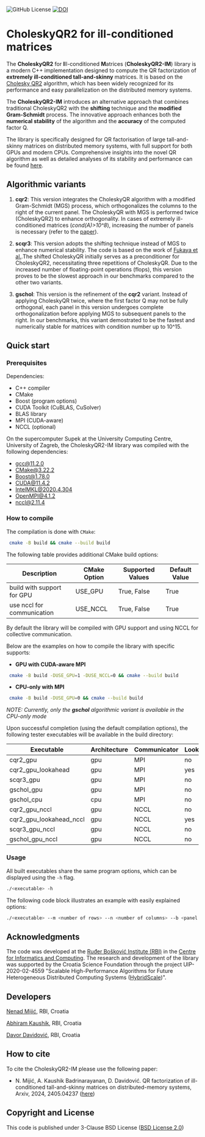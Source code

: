![GitHub License](https://img.shields.io/github/license/HybridScale/CholeskyQR2-IM) [![DOI](https://zenodo.org/badge/DOI/10.5281/zenodo.10888693.svg)](https://doi.org/10.5281/zenodo.10888693)

# CholeskyQR2 for ill-conditioned matrices

The **CholeskyQR2** for **I**ll-conditioned **M**atrices (**CholeskyQR2-IM**) library is a modern C++ implementation designed to compute the QR factorization of **extremely ill-conditioned tall-and-skinny** matrices. It is based on the [Cholesky QR2](https://ieeexplore.ieee.org/document/7016731) algorithm, which has been widely recognized for its performance and easy parallelization on the distributed memory systems.

The **CholeskyQR2-IM** introduces an alternative approach that combines traditional CholeskyQR2 with the **shifting** technique and the **modified Gram-Schmidt** process. The innovative approach enhances both the **numerical stability** of the algorithm and the **accuracy** of the computed factor Q.

The library is specifically designed for QR factorisation of large tall-and-skinny matrices on distributed memory systems, with full support for both GPUs and modern CPUs. Comprehensive insights into the novel QR algorithm as well as detailed analyses of its stability and performance can be found [here](https://arxiv.org/abs/2405.04237).

## Algorithmic variants

1. **cqr2**: This version integrates the CholeskyQR algorithm with a modified Gram-Schmidt (MGS) process, which orthogonalizes the columns to the right of the current panel. The CholeskyQR with MGS is performed twice (CholeskyQR2) to enhance orthogonality. In cases of extremely ill-conditioned matrices (*cond(A)>10^8*), increasing the number of panels is necessary (refer to the [paper]()).

2. **scqr3**: This version adopts the shifting technique instead of MGS to enhance numerical stability. The code is based on the work of [Fukaya et al.](https://epubs.siam.org/doi/abs/10.1137/18M1218212).The shifted CholeskyQR initially serves as a preconditioner for CholeskyQR2, necessitating three repetitions of CholeskyQR. Due to the increased number of floating-point operations (flops), this version proves to be the slowest approach in our benchmarks compared to the other two variants.

3. **gschol**: This version is the refinement of the **cqr2** variant. Instead of applying CholeskyQR twice, where the first factor Q may not be fully orthogonal, each panel in this version undergoes complete orthogonalization before applying MGS to subsequent panels to the right. In our benchmarks, this variant demostrated to be the fastest and numerically stable for matrices with condition number up to 10^15.

## Quick start

### Prerequisites

Dependencies:

* C++ compiler
* CMake
* Boost (program options)
* CUDA Toolkit (CuBLAS, CuSolver)
* BLAS library
* MPI (CUDA-aware) 
* NCCL (optional)

On the supercomputer Supek at the University Computing Centre, University of Zagreb, the CholeskyQR2-IM library was compiled with the following dependencies:

- gcc@11.2.0
- CMake@3.22.2
- Boost@1.78.0
- CUDA@11.4.2
- IntelMKL@2020.4.304
- OpenMPI@4.1.2
- nccl@2.11.4

### How to compile
The compilation is done with `CMake`:

```bash
 cmake -B build && cmake --build build
``` 

The following table provides additional CMake build options:

| Description                | CMake Option | Supported Values | Default Value |
|----------------------------|--------------|------------------|---------------|
| build with support for GPU        | USE_GPU      | True, False      | True          |
| use nccl for communication | USE_NCCL     | True, False      | True          |

By default the library will be compiled with GPU support and using NCCL for collective communication. 


Below are the examples on how to compile the library with specific supports:

- **GPU with CUDA-aware MPI**
```bash
 cmake -B build -DUSE_GPU=1 -DUSE_NCCL=0 && cmake --build build
``` 

- **CPU-only with MPI**
```bash
 cmake -B build -DUSE_GPU=0 && cmake --build build
``` 

*NOTE: Currently, only the **gschol** algorithmic variant is available in the CPU-only mode*

Upon successful completion (using the default compilation options), the following tester executables will be available in the build directory:

| Executable              |  Architecture | Communicator |  Lookahead |
|-------------------------|---------------|--------------|------------|
| cqr2_gpu                | gpu           | MPI          | no         |
| cqr2_gpu_lookahead      | gpu           | MPI          | yes        |
| scqr3_gpu               | gpu           | MPI          | no         |
| gschol_gpu              | gpu           | MPI          | no         |
| gschol_cpu              | cpu           | MPI          | no         |
| cqr2_gpu_nccl           | gpu           | NCCL         | no         |
| cqr2_gpu_lookahead_nccl | gpu           | NCCL         | yes        |
| scqr3_gpu_nccl          | gpu           | NCCL         | no         |
| gschol_gpu_nccl         | gpu           | NCCL         | no         |

### Usage

All built executables share the same program options, which can be displayed using the `-h` flag.

```bash
./<executable> -h
```

The following code block illustrates an example with easily explained options:

```bash
./<executable> --m <number of rows> --n <number of columns> --b <panel size> --input <path-to-matrix>
```

## Acknowledgments

The code was developed at the [Ruđer Bošković Institute (RBI)](https://www.irb.hr/) in the [Centre for Informatics and Computing](https://www.irb.hr/eng/Scientific-Support-Centres/Centre-for-Informatics-and-Computing). The research and development of the library was supported by the Croatia Science Foundation through the project UIP-2020-02-4559 "Scalable High-Performance Algorithms for Future Heterogeneous Distributed Computing Systems ([HybridScale](https://www.croris.hr/projekti/projekt/6243?lang=en))".

## Developers

[Nenad Mijić](https://github.com/Nenad03), RBI, Croatia

[Abhiram Kaushik](https://github.com/abhiramkb), RBI, Croatia

[Davor Davidović](https://github.com/ddavidovic), RBI, Croatia

## How to cite

To cite the CholeskyQR2-IM please use the following paper:

- N. Mijić, A. Kaushik Badrinarayanan, D. Davidović. QR factorization of ill-conditioned tall-and-skinny matrices on distributed-memory systems, Arxiv, 2024, 2405.04237 ([here](https://arxiv.org/abs/2405.04237))

## Copyright and License

This code is published under 3-Clause BSD License ([BSD License 2.0](./LICENSE))